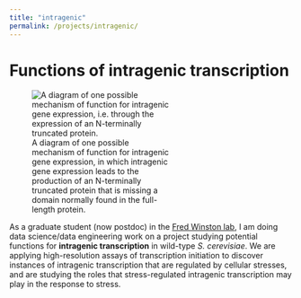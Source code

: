 ```yaml
---
title: "intragenic"
permalink: /projects/intragenic/
---
```


# Functions of intragenic transcription

<figure style="width: 50%" class="align-right">
  <img src="{{ site.url }}{{ site.baseurl }}/assets/images/intragenic.png" alt="A diagram of one possible mechanism of function for intragenic gene expression, i.e. through the expression of an N-terminally truncated protein.">
  <figcaption>A diagram of one possible mechanism of function for intragenic gene expression, in which intragenic gene expression leads to the production of an N-terminally truncated protein that is missing a domain normally found in the full-length protein.</figcaption>
</figure> 

As a graduate student (now postdoc) in the <a href="https://winstonlab.hms.harvard.edu/" target="_blank">Fred Winston lab</a>, I am doing data science/data engineering work on a project studying potential functions for **intragenic transcription** in wild-type *S. cerevisiae*.
We are applying high-resolution assays of transcription initiation to discover instances of intragenic transcription that are regulated by cellular stresses, and are studying the roles that stress-regulated intragenic transcription may play in the response to stress.



